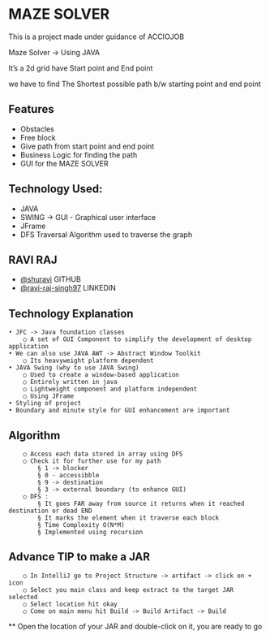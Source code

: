 # MAZE SOLVER

This is a project made under guidance of ACCIOJOB

Maze Solver -> Using JAVA

It’s a 2d grid have Start point and End point

we have to find The Shortest possible path b/w starting point and end point

## Features

- Obstacles
- Free block
- Give path from start point and end point
- Business Logic for finding the path
- GUI for the MAZE SOLVER

## Technology Used:

- JAVA
- SWING -> GUI - Graphical user interface
- JFrame
- DFS Traversal Algorithm used to traverse the graph

## RAVI RAJ

- [@shuravi](https://github.com/Shuraviraj?tab=repositories) GITHUB
- [@ravi-raj-singh97](https://www.linkedin.com/in/ravi-raj-singh97/) LINKEDIN

## Technology Explanation

	• JFC -> Java foundation classes 
		○ A set of GUI Component to simplify the development of desktop application
	• We can also use JAVA AWT -> Abstract Window Toolkit
		○ Its heavyweight platform dependent
	• JAVA Swing (why to use JAVA Swing)
		○ Used to create a window-based application
		○ Entirely written in java
		○ Lightweight component and platform independent
		○ Using JFrame
	• Styling of project
    • Boundary and minute style for GUI enhancement are important

## Algorithm

		○ Access each data stored in array using DFS
		○ Check it for further use for my path
			§ 1 -> blocker
			§ 0 - accessibble
			§ 9 -> destination
			§ 3 -> external boundary (to enhance GUI)
		○ DFS : 
			§ It goes FAR away from source it returns when it reached destination or dead END
			§ It marks the element when it traverse each block
			§ Time Complexity O(N*M)
            § Implemented using recursion

## Advance TIP to make a JAR

		○ In IntelliJ go to Project Structure -> artifact -> click on + icon
		○ Select you main class and keep extract to the target JAR selected
		○ Select location hit okay
		○ Come on main menu hit Build -> Build Artifact -> Build

** Open the location of your JAR and double-click on it, you are ready to go